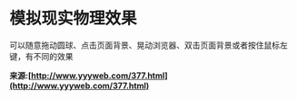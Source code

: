 # 模拟现实物理效果


可以随意拖动圆球、点击页面背景、晃动浏览器、双击页面背景或者按住鼠标左键，有不同的效果


**来源:[http://www.yyyweb.com/377.html](http://www.yyyweb.com/377.html)**
